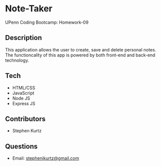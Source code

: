 # Note-Taker
UPenn Coding Bootcamp: Homework-09

## Description
This application allows the user to create, save and delete personal notes. The functioncality of this app is powered by both front-end and back-end technology.

## Tech
- HTML/CSS  
- JavaScript  
- Node JS  
- Express JS  

## Contributors
- Stephen Kurtz

## Questions 
- Email: stephenjkurtz@gmail.com  
